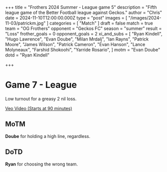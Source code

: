 +++
title = "Frothers 2024 Summer - League game 5"
description = "Fifth league game of the Better Football league against Geckos."
author = "Chris"
date = 2024-11-10T12:00:00.000Z
type = "post"
images = [ "/images/2024-11-03/patrickm.jpg" ]
categories = [ "Match" ]
draft = false
match = true
team = "OG Frothers"
opponent = "Geckos FC"
season = "summer"
result = "Loss"
frother_goals = 0
opponent_goals = 2
xi_and_subs = [
  "Ryan Kindell",
  "Hugo Lawrence",
  "Evan Doube",
  "Milan Mrdalj",
  "Ian Rayns",
  "Patrick Moore",
  "James Wilson",
  "Patrick Cameron",
  "Evan Hanson",
  "Lance Molyneaux",
  "Farshid Shokoohi",
  "Yarride Rosario",
]
motm = "Evan Doube"
dotd = "Ryan Kindell"

+++

# Game 7 - League

Low turnout for a greasy 2 nil loss.

[Veo Video (Starts at 90 minutes)](https://app.veo.co/matches/20241110-ce477da0-006b-400b-8eff-209c7c71659b-dd489d60/#t=84:56)

## MoTM
**Doube** for holding a high line, regardless.


## DoTD
**Ryan** for choosing the wrong team.